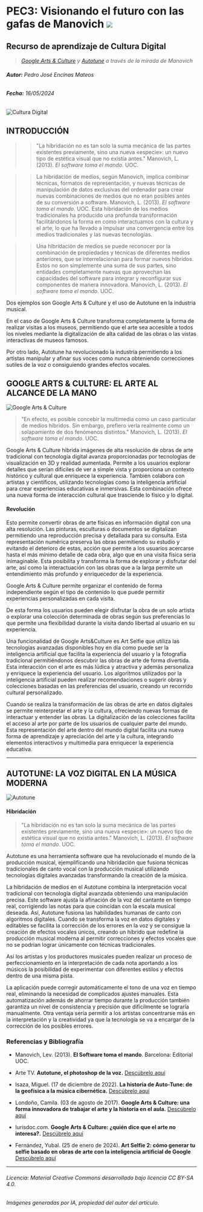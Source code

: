 # PEC3: Visionando el futuro con las gafas de Manovich ![ ](./Imagenes/uoc.jpg)

## Recurso de aprendizaje de Cultura Digital 
> *[Google Arts & Culture](https://artsandculture.google.com/) y [Autotune](https://www.antarestech.com/es) a través de la mirada de Manovich*


###### ***Autor:*** Pedro José Encinas Mateos

###### ***Fecha:*** 16/05/2024


![Cultura Digital](./Imagenes/Cultura_Digital_pequeño.jpg)



## INTRODUCCIÓN

>> "La hibridación no es tan solo la suma mecánica de las partes existentes previamente, sino una nueva «especie»: un nuevo tipo de estética visual que no existía antes." 
Manovich, L. (2013). *El software toma el mando*. UOC.

>> La hibridación de medios, según Manovich, implica combinar técnicas, formatos de representación, y nuevas técnicas de manipulación de datos exclusivas del ordenador para crear nuevas combinaciones de medios que no eran posibles antes de su conversión a software. ​Manovich, L. (2013). *El software toma el mando*. UOC.
Esta hibridación de los medios tradicionales ha producido una profunda transformación facilitándonos la forma en como interactuamos con la cultura y el arte, lo que ha llevado a impulsar una convergencia entre los medios tradicionales y las nuevas tecnologías. 

>> Una hibridación de medios se puede reconocer por la combinación de propiedades y técnicas de diferentes medios anteriores, que se interrelacionan para formar nuevos híbridos. Estos no son simplemente una suma de sus partes, sino entidades completamente nuevas que aprovechan las capacidades del software para integrar y reconfigurar sus componentes de manera innovadora​. ​Manovich, L. (2013). *El software toma el mando*. UOC.

Dos ejemplos son Google Arts & Culture y el uso de Autotune en la industria musical.

En el caso de Google Arts & Culture transforma completamente la forma de realizar visitas a los museos, permitiendo que el arte sea accesible a todos los niveles mediante la digitalización de alta calidad de las obras o las vistas interactivas de museos famosos. 

Por otro lado, Autotune ha revolucionado la industria permitiendo a los artistas manipular y afinar sus voces como nunca obteniendo correcciones sutiles de la voz o consiguiendo grandes efectos vocales. 




## GOOGLE ARTS & CULTURE: EL ARTE AL ALCANCE DE LA MANO

![Google Arts & Culture](./Imagenes/Google_Arts_&_Culture.jpeg)

> "En efecto, es posible concebir la multimedia como un caso particular de medios híbridos. Sin embargo, prefiero verla realmente como un solapamiento de dos fenómenos distintos."
Manovich, L. (2013). *El software toma el mando*. UOC.

Google Arts & Culture hibrida imágenes de alta resolución de obras de arte tradicional con tecnología digital avanza proporcionadas por tecnologías de visualización en 3D y realidad aumentada. Permite a los usuarios explorar detalles que serían difíciles de ver a simple vista y proporciona un contexto histórico y cultural que enriquece la experiencia.
También colabora con artistas y científicos, utilizando tecnologías como la inteligencia artificial para crear experiencias educativas e inmersivas. Esta combinación ofrece una nueva forma de interacción cultural que trasciende lo físico y lo digital.


#### Revolución

Esto permite convertir obras de arte físicas en información digital con una alta resolución. Las pinturas, esculturas o documentos se digitalizan permitiendo una reproducción precisa y detallada para su consulta. Esta representación numérica preserva las obras permitiendo su estudio y evitando el deterioro de estas, acción que permite a los usuarios acercarse hasta el más mínimo detalle de cada obra, algo que en una visita física seria inimaginable. Esta posibilita y transforma la forma de explorar y disfrutar del arte, así como la interactuación con las obras que a la larga permite un entendimiento más profundo y enriquecedor de la experiencia.

Google Arts & Culture permite organizar el contenido de forma independiente según el tipo de contenido lo que puede permitir experiencias personalizadas en cada visita. 

De esta forma los usuarios pueden elegir disfrutar la obra de un solo artista o explorar una colección determinada de obras según sus preferencias lo que permite una flexibilidad durante la visita dando libertad al usuario en su experiencia.

Una funcionalidad de Google Arts&Culture es Art Selfie que utiliza las tecnologías avanzadas disponibles hoy en día como puede ser la inteligencia artificial que facilita la experiencia del usuario y la fotografía tradicional permitiéndonos descubrir las obras de arte de forma divertida. Esta interacción con el arte es más lúdica y atractiva y además personaliza y enriquece la experiencia del usuario. Los algoritmos utilizados por la inteligencia artificial pueden realizar recomendaciones o sugerir obras y colecciones basadas en las preferencias del usuario, creando un recorrido cultural personalizado.

Cuando se realiza la transformación de las obras de arte en datos digitales se permite reinterpretar el arte y la cultura, ofreciendo nuevas formas de interactuar y entender las obras. La digitalización de las colecciones facilita el acceso al arte por parte de los usuarios de cualquier parte del mundo. Esta representación del arte dentro del mundo digital facilita una nueva forma de aprendizaje y apreciación del arte y la cultura, integrando elementos interactivos y multimedia para enriquecer la experiencia educativa.


----


## AUTOTUNE: LA VOZ DIGITAL EN LA MÚSICA MODERNA

![Autotune](./Imagenes/Autotune.jpg)

#### Hibridación


> "La hibridación no es tan solo la suma mecánica de las partes existentes previamente, sino una nueva «especie»: un nuevo tipo de estética visual que no existía antes."
Manovich, L. (2013). *El software toma el mando*. UOC.

Autotune es una herramienta software que ha revolucionado el mundo de la producción musical, ejemplificando una hibridación que fusiona técnicas tradicionales de canto vocal con la producción musical utilizando tecnologías digitales avanzadas transformando la creación de la música. 

La hibridación de medios en el Autotune combina la interpretación vocal tradicional con tecnología digital avanzada obteniendo una manipulación precisa. Este software ajusta la afinación de la voz del cantante en tiempo real, corrigiendo las notas para que coincidan con la escala musical deseada. Así, Autotune fusiona las habilidades humanas de canto con algoritmos digitales. Cuando se transforma la voz en datos digitales y editables se facilita la corrección de los errores en la voz y se consigue la creación de efectos vocales únicos, creando un híbrido que redefine la producción musical moderna al permitir correcciones y efectos vocales que no se podrían lograr únicamente con técnicas tradicionales.

Así los artistas y los productores musicales pueden realizar un proceso de perfeccionamiento en la interpretación de cada nota aportando a los músicos la posibilidad de experimentar con diferentes estilos y efectos dentro de una misma pista.

La aplicación puede corregir automáticamente el tono de una voz en tiempo real, eliminando la necesidad de complicados ajustes manuales. Esta automatización además de ahorrar tiempo durante la producción también garantiza un nivel de consistencia y precisión que difícilmente se lograría manualmente. Otra ventaja sería permitir a los artistas concentrarse más en la interpretación y la creatividad ya que la tecnología se va a encargar de la corrección de los posibles errores.


### Referencias y Bibliografía

* Manovich, Lev. (2013). **El Software toma el mando**. Barcelona: Editorial UOC.
  
* Arte TV. **Autotune, el photoshop de la voz.** [Descúbrelo aquí](https://www.arte.tv/es/videos/104734-001-A/auto-tune-el-photoshop-de-la-voz-1-6/)

* Isaza, Miguel. (17 de diciembre de 2022). **La historia de Auto-Tune: de la geofísica a la música cibernética.** [Descúbrelo aquí](https://www.hispasonic.com/reportajes/historia-creacion-auto-tune-geofisica-revolucion-musical-siglo-xxi/43371)
    
* Londoño, Camila. (03 de agosto de 2017). **Google Arts & Culture: una forma innovadora de trabajar el arte y la historia en el aula.** [Descúbrelo aquí](https://eligeeducar.cl/ideas-para-el-aula/google-arts-culture-una-forma-innovadora-de-trabajar-el-arte-y-la-historia-en-el-aula/)
  
* Iurisdoc.com. **Google Arts & Culture: ¿quién dice que el arte no interesa?.** [Descúbrelo aquí](https://www.iurisdoc.com/es/google-arts-culture-quien-dice-que-el-arte-no-interesa/)

* Fernández, Yubal. (25 de enero de 2024). **Art Selfie 2: cómo generar tu selfie basado en obras de arte con la inteligencia artificial de Google** [Descúbrelo aquí](https://www.xataka.com/basics/art-selfie-2-como-generar-tu-selfie-basado-obras-arte-inteligencia-artificial-google)

----

###### *Licencia: Material Creative Commons desarrollado bajo licencia CC BY-SA 4.0.* 
###### *Imágenes generadas por IA, propiedad del autor del artículo.*
